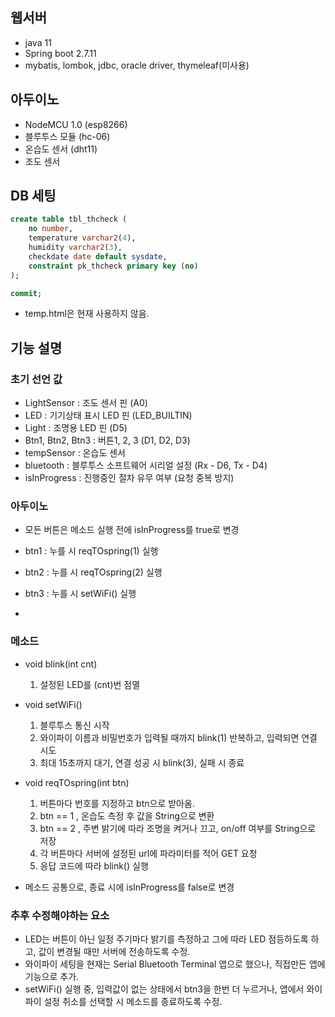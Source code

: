 ## 웹서버
- java 11
- Spring boot 2.7.11
- mybatis, lombok, jdbc, oracle driver, thymeleaf(미사용)

## 아두이노
- NodeMCU 1.0 (esp8266)
- 블루투스 모듈 (hc-06)
- 온습도 센서 (dht11)
- 조도 센서

## DB 세팅

```sql
create table tbl_thcheck (
    no number,
    temperature varchar2(4),
    humidity varchar2(3),
    checkdate date default sysdate,
    constraint pk_thcheck primary key (no)
);

commit;
```

- temp.html은 현재 사용하지 않음.

## 기능 설명

### 초기 선언 값
- LightSensor : 조도 센서 핀 (A0)
- LED : 기기상태 표시 LED 핀 (LED_BUILTIN)
- Light : 조명용 LED 핀 (D5)
- Btn1, Btn2, Btn3 : 버튼1, 2, 3 (D1, D2, D3)
- tempSensor : 온습도 센서
- bluetooth : 블루투스 소프트웨어 시리얼 설정 (Rx - D6, Tx - D4)
- isInProgress : 진행중인 절차 유무 여부 (요청 중복 방지)

### 아두이노
- 모든 버튼은 메소드 실행 전에 isInProgress를 true로 변경
  
- btn1 : 누를 시 reqTOspring(1) 실행
- btn2 : 누를 시 reqTOspring(2) 실행
- btn3 : 누를 시 setWiFi() 실행
- 
### 메소드
- void blink(int cnt)
  1. 설정된 LED를 (cnt)번 점멸
   
- void setWiFi()
  1. 블루투스 통신 시작
  2. 와이파이 이름과 비밀번호가 입력될 때까지 blink(1) 반복하고, 입력되면 연결 시도
  3. 최대 15초까지 대기, 연결 성공 시 blink(3), 실패 시 종료

- void reqTOspring(int btn)
  1. 버튼마다 번호를 지정하고 btn으로 받아옴.
  2. btn == 1 , 온습도 측정 후 값을 String으로 변환
  3. btn == 2 , 주변 밝기에 따라 조명을 켜거나 끄고, on/off 여부를 String으로 저장
  4. 각 버튼마다 서버에 설정된 url에 파라미터를 적어 GET 요청
  5. 응답 코드에 따라 blink() 실행

- 메소드 공통으로, 종료 시에 isInProgress를 false로 변경


### 추후 수정해야하는 요소
- LED는 버튼이 아닌 일정 주기마다 밝기를 측정하고 그에 따라 LED 점등하도록 하고, 값이 변경될 때만 서버에 전송하도록 수정.
- 와이파이 세팅을 현재는 Serial Bluetooth Terminal 앱으로 했으나, 직접만든 앱에 기능으로 추가.
- setWiFi() 실행 중, 입력값이 없는 상태에서 btn3을 한번 더 누르거나, 앱에서 와이파이 설정 취소를 선택할 시 메소드를 종료하도록 수정.